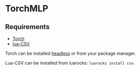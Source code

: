 # TorchMLP
## Requirements
* [Torch](https://github.com/torch/torch7)
* [lua-CSV](https://github.com/geoffleyland/lua-csv)

Torch can be installed [headless](http://torch.ch/docs/getting-started.html#_) or from your package manager.

Lua-CSV can be installed from luarocks: `luarocks install csv`.
